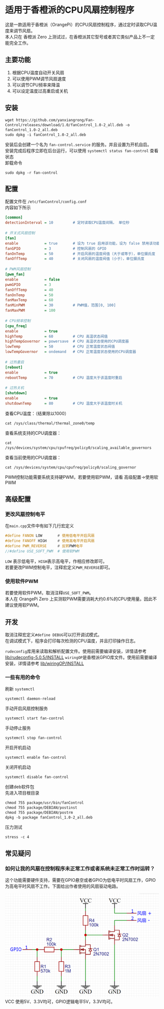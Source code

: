 # 适用于香橙派的CPU风扇控制程序

这是一款适用于香橙派（OrangePi）的CPU风扇控制程序，通过定时读取CPU温度来调节风扇。  
本人只在 香橙派 Zero 上测试过，在香橙派其它型号或者其它类似产品上不一定能完全工作。

## 主要功能
1. 根据CPU温度自动开关风扇
2. 可以使用PWM调节风扇速度
3. 可以调节CPU频率来降温
4. 可以设定温度过高重启或关机

## 安装
```shell
wget https://github.com/yanxiangrong/Fan-Control/releases/download/1.0/fanControl_1.0-2_all.deb -o fanControl_1.0-2_all.deb
sudo dpkg -i fanControl_1.0-2_all.deb
```
安装后会创建一个名为 `fan-control.service` 的服务。并且设置为开机自启。  
安装完成后程序立即在后台运行，可以使用 `systemctl status fan-control` 查看状态  
卸载命令
```shell
sudo dpkg -r fan-control
```

## 配置

配置文件在 `/etc/fanControl/config.conf`  
内容如下所示
```ini
[common]
detectionInterval = 10         # 定时读取CPU温度间隔， 单位秒

# 开关式风扇控制
[fan]
enable            = true       # 设为 true 启用该功能，设为 false 禁用该功能
fanGPIO           = 3          # 控制风扇的 GPIO
fanOnTemp         = 50         # 开启风扇的温度阀值（大于或等于），单位摄氏度
fanOffTemp        = 40         # 关闭风扇的温度阀值（小于），单位摄氏度

# PWM风扇控制
[pwm_fan]
enable            = false
pwmGPIO           = 3
fanOffTemp        = 40
fanOnTemp         = 50
fanMaxTemp        = 60
fanMinPWM         = 30         # PWM值，范围[0, 100]
fanMaxPWM         = 100

# CPU频率控制
[cpu_freq]
enable            = true
highTemp          = 60         # CPU 高温状态阀值
highTempGovernor  = powersave  # CPU 高温状态使用的CPU调度器
lowTemp           = 50         # CPU 正常温度状态阀值
lowTempGovernor   = ondemand   # CPU 正常温度状态使用的CPU调度器

# 过热重启
[reboot]
enable            = true
rebootTemp        = 70         # CPU 温度大于该温度时重启

# 过热关机
[shutdown]
enable            = true
shutdownTemp      = 80         # CPU 温度大于该温度时关机
```
查看CPU温度：（结果除以1000）
```shell
cat /sys/class/thermal/thermal_zone0/temp
```
查看系统支持的CPU调度器：
```shell
cat /sys/devices/system/cpu/cpufreq/policy0/scaling_available_governors
```
查看当前使用的CPU调度器：
````shell
cat /sys/devices/system/cpu/cpufreq/policy0/scaling_governor
````
PWM控制功能需要系统支持硬PWM，若要使用软PWM，请看 高级配置->使用软PWM

## 高级配置

### 更改风扇控制电平

在`main.cpp`文件中有如下几行宏定义
```c++
#define FANON LOW       # 使用低电平开启风扇
#define FANOFF HIGH     # 使用高电平开启风扇
#define PWM_REVERSE     # 反转PWM电平
//#define USE_SOFT_PWM  # 使用软PWM
```
`LOW` 表示低电平，`HIGH`表示高电平，作相应修改即可。  
若要更改PWM控制电平，注释宏定义`PWM_REVERSE`即可。  

### 使用软件PWM

若要使用软件PWM，取消注释`USE_SOFT_PWM`。  
本人在 OrangePi Zero 上实测软PWM需要消耗大约0.6%的CPU使用量。因此不建议使用软PWM。

## 开发

取消注释宏定义`#define DEBUG`可以打开调试模式。  
在调试模式下，程序会打印每次检测的CPU温度，并且打印操作日志。

`rudeconfig`库用来读取和解析配置文件。使用前需要编译安装，详情请参考 [lib/rudeconfig-5.0.5/INSTALL](./lib/rudeconfig-5.0.5/INSTALL)
`wiringOP`是香橙派GPIO库文件。使用前需要编译安装，详情请参考 [lib/wiringOP/INSTALL](./lib/wiringOP/INSTALL)

### 一些有用的命令

刷新 `systemctl`
```shell
systemctl daemon-reload
```
手动开启风扇控制服务
```shell
systemctl start fan-control
```
手动停止服务
```shell
systemctl stop fan-control
```
开启开机启动
```shell
systemctl enable fan-control
```
关闭开机启动
```shell
systemctl disable fan-control
```

创建deb软件包  
先进入项目根目录
```shell
chmod 755 package/usr/bin/fanControl
chmod 755 package/DEBIAN/postinst
chmod 755 package/DEBIAN/postrm
dpkg -b package fanControl_1.0-2_all.deb
```
压力测试
```shell
stress -c 4
```

## 常见疑问

### 如何让我的风扇在控制程序未正常工作或者系统未正常工作时运转？

这个功能需要硬件支持，需要在GPIO悬空或者GPIO为低电平时风扇工作，GPIO为高电平时风扇不工作。下面给出作者使用的风扇驱动电路。  

![alt 电路图](./picture/circuit.png)
VCC 使用5V、3.3V均可，GPIO逻辑电平5V，3.3V均可。

